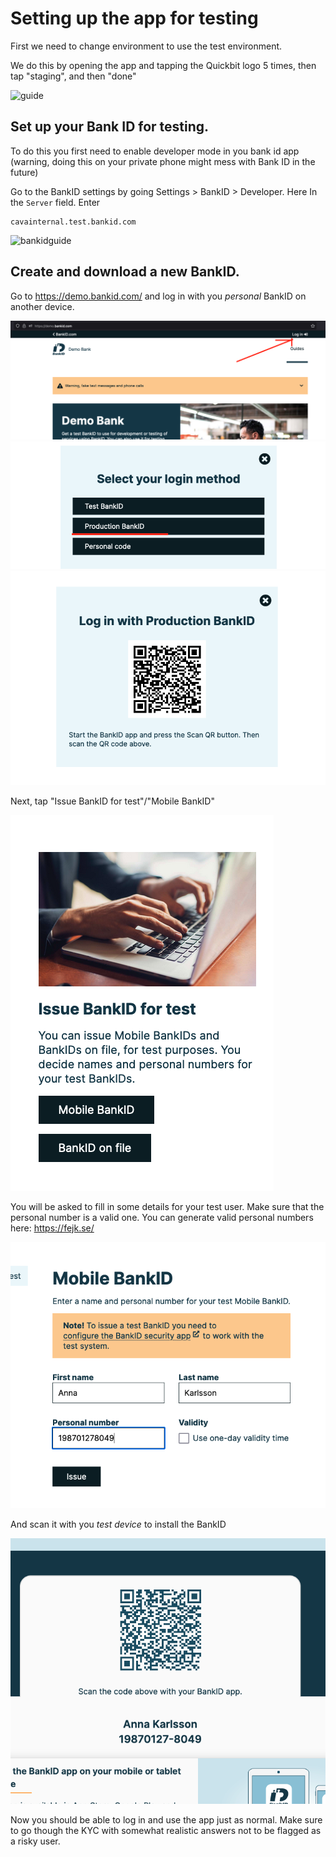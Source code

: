 
# Setting up the app for testing

First we need to change environment to use the test environment.

We do this by opening the app and tapping the Quickbit logo 5 times, then tap "staging", and then "done"

![guide](dev-menu.gif)

## Set up your Bank ID for testing.

To do this you first need to enable developer mode in you bank id app (warning, doing this on your private phone
might mess with Bank ID in the future)

Go to the BankID settings by going Settings > BankID > Developer. Here In the `Server` field. Enter

```
cavainternal.test.bankid.com
```

![bankidguide](bank-id-guide.gif)

## Create and download a new BankID.

Go to https://demo.bankid.com/ and log in with you _personal_ BankID on another device.


![bankid1](bankid1.png)
![bankid2](bankid2.png)
![bankid3](bankid3.png)


Next, tap "Issue BankID for test"/"Mobile BankID"


![bankid4](bankid4.png)


You will be asked to fill in some details for your test user. Make sure that the personal number is a valid one.
You can generate valid personal numbers here: https://fejk.se/

![bankid5](bankid5.png)

And scan it with you _test device_ to install the BankID

![bankid6](bankid6.png)

Now you should be able to log in and use the app just as normal. Make sure to go though the KYC with somewhat
realistic answers not to be flagged as a risky user.
